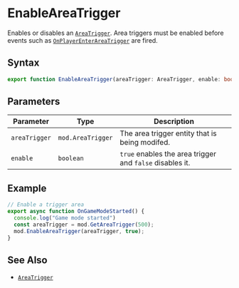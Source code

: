 # EnableAreaTrigger

Enables or disables an [`AreaTrigger`](../types/AreaTrigger.md). Area triggers must be enabled before events such as [`OnPlayerEnterAreaTrigger`](../event-handlers/OnPlayerEnterAreaTrigger.md) are fired.

## Syntax

```typescript
export function EnableAreaTrigger(areaTrigger: AreaTrigger, enable: boolean): void;
```

## Parameters

| Parameter     | Type              | Description                                              |
| ------------- | ----------------- | -------------------------------------------------------- |
| `areaTrigger` | `mod.AreaTrigger` | The area trigger entity that is being modifed.           |
| `enable`      | `boolean`         | `true` enables the area trigger and `false` disables it. |

## Example

```typescript
// Enable a trigger area
export async function OnGameModeStarted() {
  console.log("Game mode started")
  const areaTrigger = mod.GetAreaTrigger(500);
  mod.EnableAreaTrigger(areaTrigger, true);
}
```

## See Also

- [`AreaTrigger`](../types/AreaTrigger.md)
